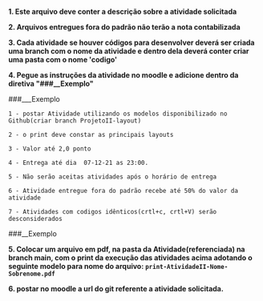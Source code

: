**1. Este arquivo deve conter a descrição sobre a atividade solicitada**

**2. Arquivos entregues fora do padrão não terão a nota contabilizada**

**3. Cada atividade se houver códigos para desenvolver deverá ser
criada uma branch com o nome da atividade e dentro dela deverá conter criar uma pasta com o nome 'codigo'**

**4. Pegue as instruções da atividade no moodle e adicione dentro da diretiva "###__Exemplo"**

###___Exemplo
   
	1 - postar Atividade utilizando os modelos disponibilizado no Github(criar branch ProjetoII-layout)

	2 - o print deve constar as principais layouts

	3 - Valor até 2,0 ponto

	4 - Entrega até dia  07-12-21 as 23:00.

	5 - Não serão aceitas atividades após o horário de entrega

	6 - Atividade entregue fora do padrão recebe até 50% do valor da atividade

	7 - Atividades com codigos idênticos(crtl+c, crtl+V) serão desconsiderados

###__Exemplo


**5. Colocar um arquivo em pdf, na pasta da Atividade(referenciada) na branch main, com o print da execução das atividades acima adotando o seguinte modelo para nome do arquivo: ```print-AtividadeII-Nome-Sobrenome.pdf```**

**6. postar no moodle a url do git referente a atividade solicitada.**

